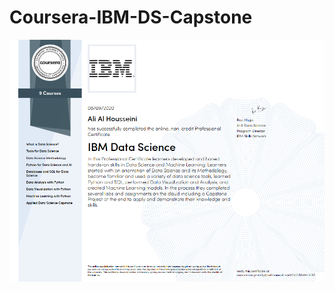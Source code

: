 # Coursera-IBM-DS-Capstone

![certificate](https://github.com/alialhousseini/Coursera-IBM-DS-Capstone/blob/master/s.PNG)
